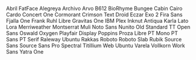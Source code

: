 Abril FatFace
Alegreya
Archivo
Arvo
B612
BioRhyme
Bungee
Cabin
Cairo
Cardo
Concert One
Cormorant
Crimson Text
Droid
Eczar
Exo 2
Fira Sans
Fjalla One
Frank Ruhl Libre
Gravitas One
IBM Plex
Inknut Antiqua
Karla
Lato
Lora
Merriweather
Montserrat
Muli
Noto Sans
Nunito
Old Standard TT
Open Sans
Oswald
Oxygen
Playfair Display
Poppins
Proza Libre
PT Mono
PT Sans
PT Serif
Raleway
Ubuntu
Rakkas
Roboto
Roboto Slab
Rubik
Source Sans
Source Sans Pro
Spectral
Titillium Web
Ubuntu
Varela
Vollkorn
Work Sans
Yatra One
